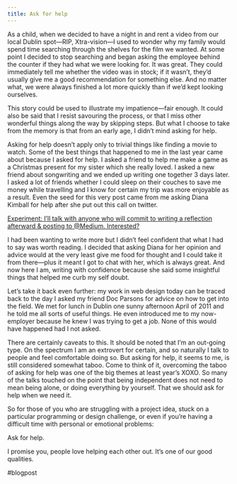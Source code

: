 ```yaml
---
title: Ask for help
---
```


As a child, when we decided to have a night in and rent a video from our local Dublin spot—RIP, Xtra-vision—I used to wonder why my family would spend time searching through the shelves for the film we wanted. At some point I decided to stop searching and began asking the employee behind the counter if they had what we were looking for. It was great. They could immediately tell me whether the video was in stock; if it wasn’t, they’d usually give me a good recommendation for something else. And no matter what, we were always finished a lot more quickly than if we’d kept looking ourselves.

This story could be used to illustrate my impatience—fair enough. It could also be said that I resist savouring the process, or that I miss other wonderful things along the way by skipping steps. But what I choose to take from the memory is that from an early age, I didn’t mind asking for help.

Asking for help doesn’t apply only to trivial things like finding a movie to watch. Some of the best things that happened to me in the last year came about because I asked for help. I asked a friend to help me make a game as a Christmas present for my sister which she really loved. I asked a new friend about songwriting and we ended up writing one together 3 days later. I asked a lot of friends whether I could sleep on their couches to save me money while travelling and I know for certain my trip was more enjoyable as a result. Even the seed for this very post came from me asking Diana Kimball for help after she put out this call on twitter.

[Experiment: I’ll talk with anyone who will commit to writing a reflection afterward & posting to @Medium. Interested?](https://twitter.com/dianakimball/status/418381954611175424)

I had been wanting to write more but I didn’t feel confident that what I had to say was worth reading. I decided that asking Diana for her opinion and advice would at the very least give me food for thought and I could take it from there—plus it meant I got to chat with her, which is always great. And now here I am, writing with confidence because she said some insightful things that helped me curb my self doubt.

Let’s take it back even further: my work in web design today can be traced back to the day I asked my friend Doc Parsons for advice on how to get into the field. We met for lunch in Dublin one sunny afternoon April of 2011 and he told me all sorts of useful things. He even introduced me to my now-employer because he knew I was trying to get a job. None of this would have happened had I not asked.

There are certainly caveats to this. It should be noted that I’m an out-going type. On the spectrum I am an extrovert for certain, and so naturally I talk to people and feel comfortable doing so. But asking for help, it seems to me, is still considered somewhat taboo. Come to think of it, overcoming the taboo of asking for help was one of the big themes at least year’s XOXO. So many of the talks touched on the point that being independent does not need to mean being alone, or doing everything by yourself. That we should ask for help when we need it.

So for those of you who are struggling with a project idea, stuck on a particular programming or design challenge, or even if you’re having a difficult time with personal or emotional problems:

Ask for help.

I promise you, people love helping each other out. It’s one of our good qualities.

#blogpost

